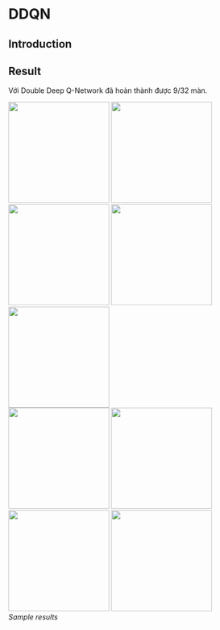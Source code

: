 # **DDQN**

## **Introduction**

## **Result**
Với Double Deep Q-Network đã hoàn thành được 9/32 màn. 

<p align="left">
  <img src="results/w1s1.gif" width="200">
  <img src="results/w1s2.gif" width="200">
  <img src="results/w1s3.gif" width="200">
  <img src="results/w1s4.gif" width="200">
  <img src="results/w2s4.gif" width="200"><br/>
  <img src="results/w3s1.gif" width="200">
  <img src="results/w4s1.gif" width="200">
  <img src="results/w5s4.gif" width="200">
  <img src="results/w6s1.gif" width="200"><br/>
  <i>Sample results</i>
</p>


